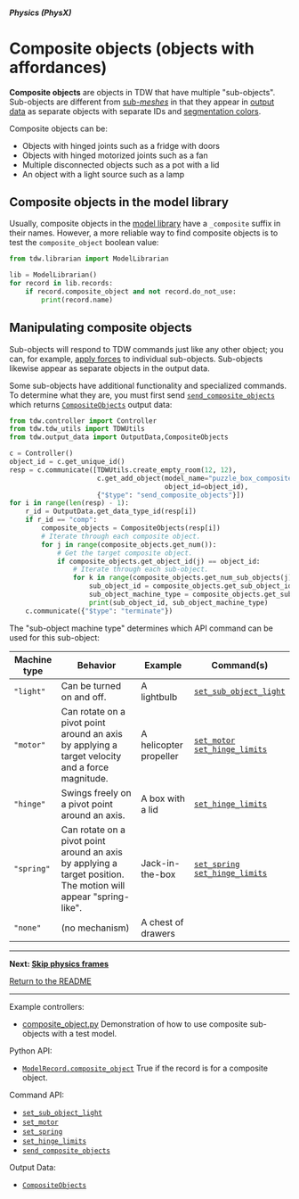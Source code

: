 ##### Physics (PhysX)

# Composite objects (objects with affordances)

**Composite objects** are objects in TDW that have multiple "sub-objects". Sub-objects are different from [sub-*meshes*](../objects_and_scenes/materials_textures_colors.md) in that they appear in [output data](../core_concepts/output_data.md) as separate objects with separate IDs and [segmentation colors](../visual_perception/id.md).

Composite objects can be:

- Objects with hinged joints such as a fridge with doors
- Objects with hinged motorized joints such as a fan
- Multiple disconnected objects such as a pot with a lid 
- An object with a light source such as a lamp

## Composite objects in the model library

Usually, composite objects in the [model library](../core_concepts/objects.md) have a `_composite` suffix in their names. However, a more reliable way to find composite objects is to test the `composite_object` boolean value:

```python
from tdw.librarian import ModelLibrarian

lib = ModelLibrarian()
for record in lib.records:
    if record.composite_object and not record.do_not_use:
        print(record.name)
```

## Manipulating composite objects

Sub-objects will respond to TDW commands just like any other object; you can, for example, [apply forces](forces.md) to individual sub-objects. Sub-objects likewise appear as separate objects in the output data.

Some sub-objects have additional functionality and specialized commands. To determine what they are, you must first send [`send_composite_objects`](../../api/command_api.md#send_composite_objects) which returns [`CompositeObjects`](../../api/output_data.md#CompositeObjects) output data:

```python
from tdw.controller import Controller
from tdw.tdw_utils import TDWUtils
from tdw.output_data import OutputData,CompositeObjects

c = Controller()
object_id = c.get_unique_id()
resp = c.communicate([TDWUtils.create_empty_room(12, 12),
                      c.get_add_object(model_name="puzzle_box_composite",
                                       object_id=object_id),
                      {"$type": "send_composite_objects"}])
for i in range(len(resp) - 1):
    r_id = OutputData.get_data_type_id(resp[i])
    if r_id == "comp":
        composite_objects = CompositeObjects(resp[i])
        # Iterate through each composite object.
        for j in range(composite_objects.get_num()):
            # Get the target composite object.
            if composite_objects.get_object_id(j) == object_id:
                # Iterate through each sub-object.
                for k in range(composite_objects.get_num_sub_objects(j)):
                    sub_object_id = composite_objects.get_sub_object_id(j, k)
                    sub_object_machine_type = composite_objects.get_sub_object_machine_type(j, k)
                    print(sub_object_id, sub_object_machine_type)
    c.communicate({"$type": "terminate"})
```

The "sub-object machine type" determines which API command can be used for this sub-object:

| Machine type | Behavior                                                     | Example                | Command(s)                                                   |
| ------------ | ------------------------------------------------------------ | ---------------------- | ------------------------------------------------------------ |
| `"light"`    | Can be turned on and off.                                    | A lightbulb            | [`set_sub_object_light`](../../api/command_api.md#set_sub_object_light) |
| `"motor"`    | Can rotate on a pivot point around an axis by applying a target velocity and a force magnitude. | A helicopter propeller | [`set_motor`](../../api/command_api.md#set_motor)<br>[`set_hinge_limits`](../../api/command_api.md#set_hinge_limits) |
| `"hinge"`    | Swings freely on a pivot point around an axis.               | A box with a lid       | [`set_hinge_limits`](../../api/command_api.md#set_hinge_limits) |
| `"spring"`   | Can rotate on a pivot point around an axis by applying a target position. The motion will appear "spring-like". | Jack-in-the-box        | [`set_spring`](../../api/command_api.md#set_spring)<br>[`set_hinge_limits`](../../api/command_api.md#set_hinge_limits) |
| `"none"`     | (no mechanism)                                               | A chest of drawers     |                                                              |

***

**Next: [Skip physics frames](step_physics.md)**

[Return to the README](../../../README.md)

***

Example controllers:

- [composite_object.py](https://github.com/threedworld-mit/tdw/blob/master/Python/example_controllers/physx/composite_object.py) Demonstration of how to use composite sub-objects with a test model.

Python API:

- [`ModelRecord.composite_object`](../../python/librarian/model_librarian.md) True if the record is for a composite object.

Command API:

- [`set_sub_object_light`](../../api/command_api.md#set_sub_object_light)
- [`set_motor`](../../api/command_api.md#set_motor)
- [`set_spring`](../../api/command_api.md#set_spring) 
- [`set_hinge_limits`](../../api/command_api.md#set_hinge_limits)
- [`send_composite_objects`](../../api/command_api.md#send_composite_objects)

Output Data:

- [`CompositeObjects`](../../api/output_data.md#CompositeObjects) 